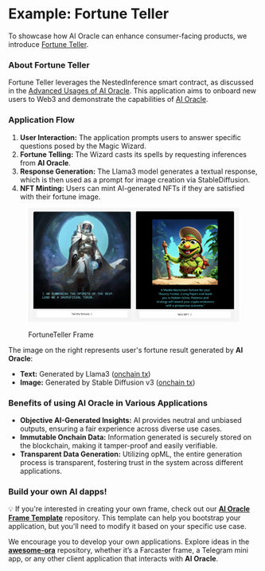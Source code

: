# Example: Fortune Teller

To showcase how AI Oracle can enhance consumer-facing products, we introduce [Fortune Teller](https://github.com/hadzija7/fortune-teller-frame).

### About Fortune Teller

Fortune Teller leverages the NestedInference smart contract, as discussed in the [Advanced Usages of AI Oracle](advanced-usages-of-oao.md). This application aims to onboard new users to Web3 and demonstrate the capabilities of [AI Oracle](https://ai.ora.io/).

### Application Flow

1. **User Interaction:** The application prompts users to answer specific questions posed by the Magic Wizard.
2. **Fortune Telling:** The Wizard casts its spells by requesting inferences from **AI Oracle**.
3. **Response Generation:** The Llama3 model generates a textual response, which is then used as a prompt for image creation via StableDiffusion.
4. **NFT Minting:** Users can mint AI-generated NFTs if they are satisfied with their fortune image.

<figure><img src="../../../../.gitbook/assets/image (5).png" alt=""><figcaption><p>FortuneTeller Frame</p></figcaption></figure>

The image on the right represents user's fortune result generated by **AI Oracle**:

* **Text:** Generated by Llama3 ([onchain tx](https://sepolia.etherscan.io/tx/0xc0fea01a94e2df4ac37a4c914181ecba7b618e5bc19933f5ae2dfbef3525bbe4))
* **Image:** Generated by Stable Diffusion v3 ([onchain tx](https://sepolia.etherscan.io/tx/0xb4d1a57d24cceb8270ea96d5f1a817fefe0d6a09b1766b5c1502795529d1f2eb))

### Benefits of using AI Oracle in Various Applications

* **Objective AI-Generated Insights:** AI provides neutral and unbiased outputs, ensuring a fair experience across diverse use cases.
* **Immutable Onchain Data:** Information generated is securely stored on the blockchain, making it tamper-proof and easily verifiable.
* **Transparent Data Generation:** Utilizing opML, the entire generation process is transparent, fostering trust in the system across different applications.

### Build your own AI dapps!

💡 If you're interested in creating your own frame, check out our [**AI Oracle Frame Template**](https://github.com/ora-io/oao-frame-template) repository. This template can help you bootstrap your application, but you'll need to modify it based on your specific use case.

We encourage you to develop your own applications. Explore ideas in the [**awesome-ora**](https://github.com/ora-io/awesome-ora) repository, whether it’s a Farcaster frame, a Telegram mini app, or any other client application that interacts with **AI Oracle**.















